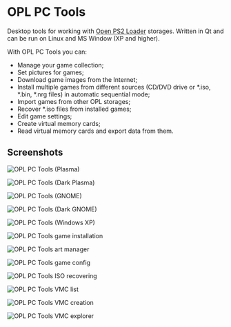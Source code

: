 # OPL PC Tools

Desktop tools for working with [Open PS2 Loader](https://github.com/ifcaro/Open-PS2-Loader) storages. Written in Qt and can be run on Linux and MS Window (XP and higher).

With OPL PC Tools you can:

- Manage your game collection;
- Set pictures for games;
- Download game images from the Internet;
- Install multiple games from different sources (CD/DVD drive or \*.iso, \*.bin, \*.nrg files) in automatic sequential mode;
- Import games from other OPL storages;
- Recover \*.iso files from installed games;
- Edit game settings;
- Create virtual memory cards;
- Read virtual memory cards and export data from them.

## Screenshots

![OPL PC Tools (Plasma)](screenshots/Main_Plasma.png)

![OPL PC Tools (Dark Plasma)](screenshots/Main_Plasma_Dark.png)

![OPL PC Tools (GNOME)](screenshots/Main_GNOME.png)

![OPL PC Tools (Dark GNOME)](screenshots/Main_GNOME_Dark.png)

![OPL PC Tools (Windows XP)](screenshots/Main_WindowsXP.png)

![OPL PC Tools game installation](screenshots/Install.png)

![OPL PC Tools art manager](screenshots/Arts.png)

![OPL PC Tools game config](screenshots/GameConfig.png)

![OPL PC Tools ISO recovering](screenshots/Recovery.png)

![OPL PC Tools VMC list](screenshots/VmcList.png)

![OPL PC Tools VMC creation](screenshots/VmcCreation.png)

![OPL PC Tools VMC explorer](screenshots/VmcExplorer.png)
